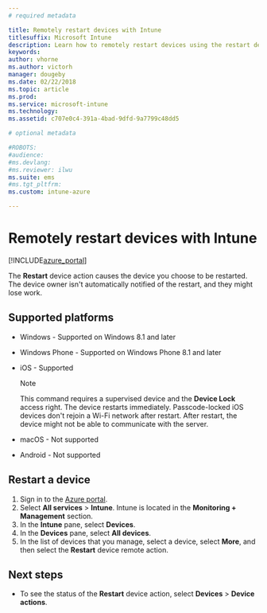 ```yaml
---
# required metadata

title: Remotely restart devices with Intune 
titlesuffix: Microsoft Intune
description: Learn how to remotely restart devices using the restart device action in Microsoft Intune.
keywords:
author: vhorne
ms.author: victorh
manager: dougeby
ms.date: 02/22/2018
ms.topic: article
ms.prod:
ms.service: microsoft-intune
ms.technology:
ms.assetid: c707e0c4-391a-4bad-9dfd-9a7799c48dd5

# optional metadata

#ROBOTS:
#audience:
#ms.devlang:
#ms.reviewer: ilwu
ms.suite: ems
#ms.tgt_pltfrm:
ms.custom: intune-azure

---
```


# Remotely restart devices with Intune


[!INCLUDE[azure_portal](./includes/azure_portal.md)]

The **Restart** device action causes the device you choose to be restarted. The device owner isn't automatically notified of the restart, and they might lose work.

## Supported platforms

- Windows - Supported on Windows 8.1 and later
- Windows Phone - Supported on Windows Phone 8.1 and later
- iOS - Supported

    > [!Note]  
    > This command requires a supervised device and the **Device Lock** access right. The device restarts immediately. Passcode-locked iOS devices don't rejoin a Wi-Fi network after restart. After restart, the device might not be able to communicate with the server.
- macOS - Not supported
- Android - Not supported

## Restart a device

1. Sign in to the [Azure portal](https://portal.azure.com).
2. Select **All services** > **Intune**. Intune is located in the **Monitoring + Management** section.
3. In the **Intune** pane, select **Devices**.
4. In the **Devices** pane, select **All devices**.
5. In the list of devices that you manage, select a device, select **More**, and then select the **Restart** device remote action.

## Next steps

- To see the status of the **Restart** device action, select **Devices** > **Device actions**.
